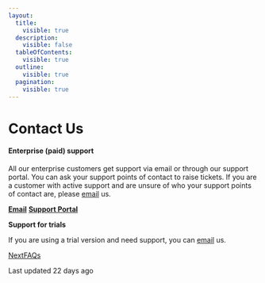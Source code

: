 ```yaml
---
layout:
  title:
    visible: true
  description:
    visible: false
  tableOfContents:
    visible: true
  outline:
    visible: true
  pagination:
    visible: true
---
```


# Contact Us

#### Enterprise (paid) support <a href="#enterprise-paid-support" id="enterprise-paid-support"></a>

All our enterprise customers get support via email or through our support portal. You can ask your support points of contact to raise tickets. If you are a customer with active support and are unsure of who your support points of contact are, please [email](mailto:\<badLink>@vitaracharts.com) us.

[**Email**](mailto:\<badLink>@vitaracharts.com) [**Support Portal**](https://vitaracharts.freshdesk.com/)

**Support for trials**

If you are using a trial version and need support, you can [email](mailto:\<badLink>@vitaracharts.com) us.

[NextFAQs](../.gitbook/assets/faqs)

Last updated 22 days ago
